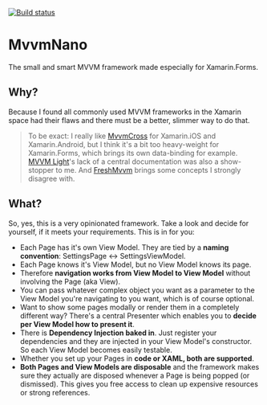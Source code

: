 [![Build status](https://ci.appveyor.com/api/projects/status/7ts0fqo0vp8fb718?svg=true)](https://ci.appveyor.com/project/ThomasBandt/mvvm-nano)

# MvvmNano
The small and smart MVVM framework made especially for Xamarin.Forms.

## Why?

Because I found all commonly used MVVM frameworks in the Xamarin space had their flaws and there must be a better, slimmer way to do that.

> To be exact: I really like [MvvmCross](https://github.com/MvvmCross/MvvmCross) for Xamarin.iOS and Xamarin.Android, but I think it's a bit too heavy-weight for Xamarin.Forms, which brings its own data-binding for example. [MVVM Light](https://mvvmlight.codeplex.com/)'s lack of a central documentation was also a show-stopper to me. And [FreshMvvm](https://github.com/rid00z/FreshMvvm) brings some concepts I strongly disagree with.

## What?

So, yes, this is a very opinionated framework. Take a look and decide for yourself, if it meets your requirements. This is in for you:

- Each Page has it's own View Model. They are tied by a **naming convention**: SettingsPage <-> SettingsViewModel.
- Each Page knows it's View Model, but no View Model knows its page.
- Therefore **navigation works from View Model to View Model** without involving the Page (aka View).
- You can pass whatever complex object you want as a parameter to the View Model you're navigating to you want, which is of course optional.
- Want to show some pages modally or render them in a completely different way? There's a central Presenter which enables you to **decide per View Model how to present it**.
- There is **Dependency Injection baked in**. Just register your dependencies and they are injected in your View Model's constructor. So each View Model becomes easily testable.
- Whether you set up your Pages in **code or XAML, both are supported**.
- **Both Pages and View Models are disposable** and the framework makes sure they actually are disposed whenever a Page is being popped (or dismissed). This gives you free access to clean up expensive resources or strong references.

